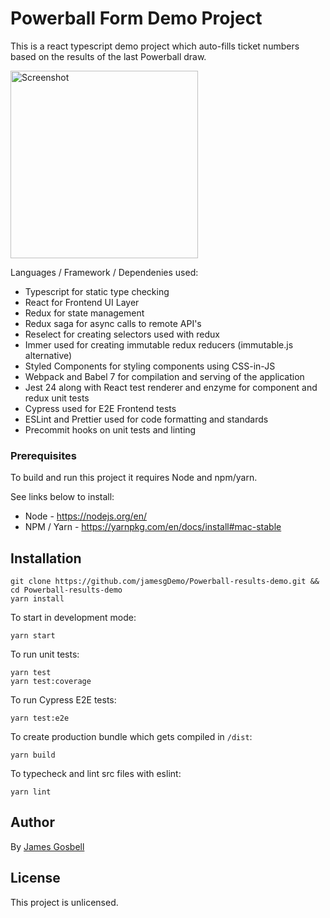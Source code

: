 # Powerball Form Demo Project

This is a react typescript demo project which auto-fills ticket numbers based on the results of the last Powerball draw. 

<img width="300" alt="Screenshot" src="https://user-images.githubusercontent.com/51249461/58845020-f0985700-86bc-11e9-845c-7788eaff51ca.png">

Languages / Framework / Dependenies used:
* Typescript for static type checking
* React for Frontend UI Layer
* Redux for state management
* Redux saga for async calls to remote API's
* Reselect for creating selectors used with redux
* Immer used for creating immutable redux reducers (immutable.js alternative)
* Styled Components for styling components using CSS-in-JS
* Webpack and Babel 7 for compilation and serving of the application
* Jest 24 along with React test renderer and enzyme for component and redux unit tests
* Cypress used for E2E Frontend tests
* ESLint and Prettier used for code formatting and standards
* Precommit hooks on unit tests and linting

### Prerequisites
To build and run this project it requires Node and npm/yarn.

See links below to install:
- Node - https://nodejs.org/en/
- NPM / Yarn - https://yarnpkg.com/en/docs/install#mac-stable

## Installation

```
git clone https://github.com/jamesgDemo/Powerball-results-demo.git && cd Powerball-results-demo
yarn install
```

To start in development mode:
```
yarn start
```

To run unit tests: 
```
yarn test
yarn test:coverage
```

To run Cypress E2E tests: 
```
yarn test:e2e
```

To create production bundle which gets compiled in `/dist`: 
```
yarn build
```

To typecheck and lint src files with eslint:
```
yarn lint
```

## Author

By [James Gosbell](https://github.com/jamesg1)

## License

This project is unlicensed.
